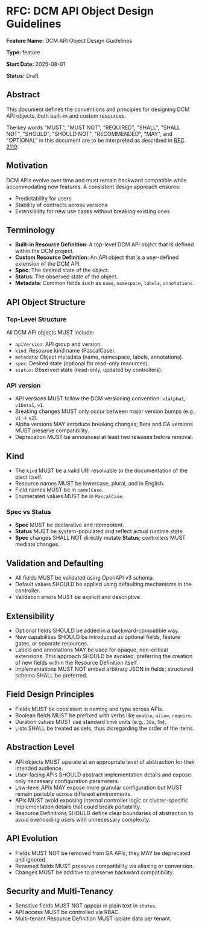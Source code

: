 # RFC: DCM API Object Design Guidelines

**Feature Name:** DCM API Object Design Guidelines

**Type:** feature

**Start Date:** 2025-08-01

**Status:** Draft

## Abstract
This document defines the conventions and principles for designing DCM API objects, both built-in and custom resources.

The key words "MUST", "MUST NOT", "REQUIRED", "SHALL", "SHALL NOT", "SHOULD", "SHOULD NOT", "RECOMMENDED", "MAY", and "OPTIONAL" in this document are to be interpreted as described in [RFC 2119](https://datatracker.ietf.org/doc/rfc2119/).

## Motivation
DCM APIs evolve over time and must remain backward compatible while accommodating new features. A consistent design approach ensures:

* Predictability for users
* Stability of contracts across versions
* Extensibility for new use cases without breaking existing ones

## Terminology
* **Built-in Resource Definition**: A top-level DCM API object that is defined within the DCM project.
* **Custom Resource Definition**: An API object that is a user-defined extension of the DCM API.
* **Spec**: The desired state of the object.
* **Status**: The observed state of the object.
* **Metadata**: Common fields such as `name`, `namespace`, `labels`, `annotations`.

## API Object Structure
### Top-Level Structure
All DCM API objects MUST include:

* `apiVersion`: API group and version.
* `kind`: Resource kind name (PascalCase).
* `metadata`: Object metadata (name, namespace, labels, annotations).
* `spec`: Desired state (optional for read-only resources).
* `status`: Observed state (read-only, updated by controllers).

### API version
* API versions MUST follow the DCM versioning convention: `v1alpha1`, `v1beta1`, `v1`.
* Breaking changes MUST only occur between major version bumps (e.g., `v1` → `v2`).
* Alpha versions MAY introduce breaking changes; Beta and GA versions MUST preserve compatibility.
* Deprecation MUST be announced at least two releases before removal.

## Kind
* The `kind` MUST be a valid URI resolvable to the documentation of the oject itself.
* Resource names MUST be lowercase, plural, and in English.
* Field names MUST be in `camelCase`.
* Enumerated values MUST be in `PascalCase`.

### Spec vs Status
* **Spec** MUST be declarative and idempotent.
* **Status** MUST be system-populated and reflect actual runtime state.
* **Spec** changes SHALL NOT directly mutate **Status**; controllers MUST mediate changes.

## Validation and Defaulting
* All fields MUST be validated using OpenAPI v3 schema.
* Default values SHOULD be applied using defaulting mechanisms in the controller.
* Validation errors MUST be explicit and descriptive.

## Extensibility
* Optional fields SHOULD be added in a backward-compatible way.
* New capabilities SHOULD be introduced as optional fields, feature gates, or separate resources.
* Labels and annotations MAY be used for opaque, non-critical extensions. This approach SHOULD be avoided, preferring the creation of new fields within the Resource Definition itself.
* Implementations MUST NOT embed arbitrary JSON in fields; structured schema SHALL be preferred.

## Field Design Principles
* Fields MUST be consistent in naming and type across APIs.
* Boolean fields MUST be prefixed with verbs like `enable`, `allow`, `require`.
* Duration values MUST use standard time units (e.g., `30s`, `5m`).
* Lists SHALL be treated as sets, thus disregarding the order of the items.

## Abstraction Level
* API objects MUST operate at an appropriate level of abstraction for their intended audience.
* User-facing APIs SHOULD abstract implementation details and expose only necessary configuration parameters.
* Low-level APIs MAY expose more granular configuration but MUST remain portable across different environments.
* APIs MUST avoid exposing internal controller logic or cluster-specific implementation details that could break portability.
* Resource Definitions SHOULD define clear boundaries of abstraction to avoid overloading users with unnecessary complexity.

## API Evolution
* Fields MUST NOT be removed from GA APIs; they MAY be deprecated and ignored.
* Renamed fields MUST preserve compatibility via aliasing or conversion.
* Changes MUST be additive to preserve backward compatibility.

## Security and Multi-Tenancy
* Sensitive fields MUST NOT appear in plain text in `status`.
* API access MUST be controlled via RBAC.
* Multi-tenant Resource Definition MUST isolate data per tenant.
